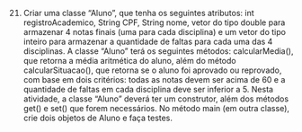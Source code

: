 21)	Criar uma classe “Aluno”, que tenha os seguintes atributos: int registroAcademico, String CPF, String nome, vetor do tipo double para armazenar 4 notas finais (uma para cada disciplina) e um vetor do tipo inteiro para armazenar a quantidade de faltas para cada uma das 4 disciplinas. A classe “Aluno” terá os seguintes métodos: calcularMedia(), que retorna a média aritmética do aluno, além do método calcularSituacao(), que retorna se o aluno foi aprovado ou reprovado, com base em dois critérios: todas as notas devem ser acima de 60 e a quantidade de faltas em cada disciplina deve ser inferior a 5. Nesta atividade, a classe “Aluno” deverá ter um construtor, além dos métodos get() e set() que forem necessários. No método main (em outra classe), crie dois objetos de Aluno e faça testes.